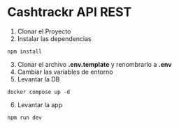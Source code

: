 
# Cashtrackr API REST

1. Clonar el Proyecto
2. Instalar las dependencias
```
npm install
```
3. Clonar el archivo __.env.template__ y renombrarlo a __.env__
4. Cambiar las variables de entorno
5. Levantar la DB
```
docker compose up -d
```
6. Levantar la app
```
npm run dev
```
